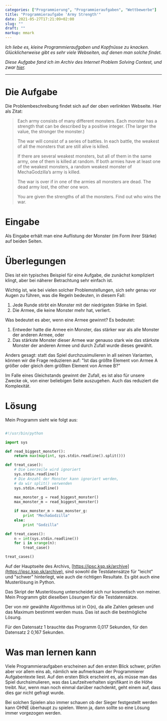 ```yaml
---
categories: ["Programmierung", "Programmieraufgaben", "Wettbewerbe"]
title: "Programmieraufgabe 'Army Strength'"
date: 2021-05-27T17:21:09+02:00
slug: ""
draft: ""
markup: mmark
---
```


*Ich liebe es, kleine Programmieraufgaben und Kopfnüsse zu knacken. Glücklicherweise gibt es sehr viele Webseiten, auf denen man solche findet.*

*Diese Aufgabe fand ich im Archiv des Internet Problem Solving Contest, und zwar [hier](https://ipsc.ksp.sk/2008/real/problems/a.html).*

---

# Die Aufgabe

Die Problembeschreibung findet sich auf der oben verlinkten Webseite. Hier als Zitat:

> Each army consists of many different monsters. Each monster has a strength that can be described by a positive integer. (The larger the value, the stronger the monster.)
>
> The war will consist of a series of battles. In each battle, the weakest of all the monsters that are still alive is killed.
>
> If there are several weakest monsters, but all of them in the same army, one of them is killed at random. If both armies have at least one of the weakest monsters, a random weakest monster of MechaGodzilla’s army is killed.
>
> The war is over if in one of the armies all monsters are dead. The dead army lost, the other one won.
>
> You are given the strengths of all the monsters. Find out who wins the war.

# Eingabe

Als Eingabe erhält man eine Auflistung der Monster (im Form ihrer Stärke) auf beiden Seiten.

# Überlegungen

Dies ist ein typisches Beispiel für eine Aufgabe, die zunächst kompliziert klingt, aber bei näherer Betrachtung sehr einfach ist.

Wichtig ist, wie bei vielen solcher Problemstellungen, sich sehr genau vor Augen zu führen, was die Regeln bedeuten, in diesem Fall:

1. Jede Runde stirbt ein Monster mit der niedrigsten Stärke im Spiel.
2. Die Armee, die keine Monster mehr hat, verliert.

Was bedeutet es aber, wenn eine Armee gewinnt? Es bedeutet:

1. Entweder hatte die Armee ein Monster, das stärker war als alle Monster der anderen Armee, oder
2. Das stärkste Monster dieser Armee war genauso stark wie das stärkste Monster der anderen Armee und durch Zufall wurde dieses gewählt.

Anders gesagt: statt das Spiel durchzusimulieren in all seinen Varianten, können wir die Frage reduzieren auf: "Ist das größte Element von Armee A größer oder gleich dem größten Element
von Armee B?"

Im Falle eines Gleichstands gewinnt der Zufall, es ist also für unsere Zwecke ok, von einer beliebigen Seite auszugehen. Auch das reduziert die Komplexität.

# Lösung

Mein Programm sieht wie folgt aus:

```python

#!/usr/bin/python

import sys

def read_biggest_monster():
    return max(map(int, sys.stdin.readline().split()))

def treat_case():
    # Die Leerzeile wird ignoriert
    sys.stdin.readline()
    # Die Anzahl der Monster kann ignoriert werden,
    # da wir split() verwenden
    sys.stdin.readline()
    
    max_monster_g = read_biggest_monster()
    max_monster_m = read_biggest_monster()

    if max_monster_m > max_monster_g:
        print "MechaGodzilla"
    else:
        print "Godzilla"

def treat_cases():
    n = int(sys.stdin.readline())
    for i in xrange(n):
        treat_case()

treat_cases()
```

Auf der Hauptseite des Archivs, [https://ipsc.ksp.sk/archive](https://ipsc.ksp.sk/archive), sind sowohl die Testdatensätze für "leicht" und "schwer" hinterlegt, wie auch die
richtigen Resultate. Es gibt auch eine Musterlösung in Python.

Das Skript der Musterlösung unterscheidet sich nur kosmetisch von meiner. Mein Programm gibt dieselben Lösungen für die Testdatensätze.

Der von mir gewählte Algorithmus ist in O(n), da alle Zahlen gelesen und das Maximum bestimmt werden muss. Das ist auch die bestmögliche Lösung.

Für den Datensatz 1 brauchte das Programm 0,017 Sekunden, für den Datensatz 2 0,167 Sekunden.

# Was man lernen kann

Viele Programmieraufgaben erscheinen auf den ersten Blick schwer, prüfen aber vor allem eins ab, nämlich wie aufmerksam der Programmierer
Aufgabentexte liest. Auf den ersten Blick erscheint es, als müsse man das Spiel durchsimulieren, was das Laufzeitverhalten signifikant in
die Höhe treibt. Nur, wenn man noch einmal darüber nachdenkt, geht einem auf, dass dies gar nicht gefragt wurde.

Bei solchen Spielen also immer schauen ob der Sieger festgestellt werden kann OHNE überhaupt zu spielen. Wenn ja, dann sollte so eine Lösung
immer vorgezogen werden.
